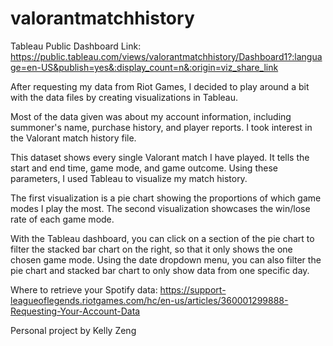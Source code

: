 # valorantmatchhistory

Tableau Public Dashboard Link: https://public.tableau.com/views/valorantmatchhistory/Dashboard1?:language=en-US&publish=yes&:display_count=n&:origin=viz_share_link

After requesting my data from Riot Games, I decided to play around a bit with the data files by creating visualizations in Tableau.

Most of the data given was about my account information, including summoner's name, purchase history, and player reports. I took interest in the Valorant match history file.

This dataset shows every single Valorant match I have played. It tells the start and end time, game mode, and game outcome. Using these parameters, I used Tableau to visualize my match history.

The first visualization is a pie chart showing the proportions of which game modes I play the most. The second visualization showcases the win/lose rate of each game mode. 

With the Tableau dashboard, you can click on a section of the pie chart to filter the stacked bar chart on the right, so that it only shows the one chosen game mode. Using the date dropdown menu, you can also filter the pie chart and stacked bar chart to only show data from one specific day. 

Where to retrieve your Spotify data: https://support-leagueoflegends.riotgames.com/hc/en-us/articles/360001299888-Requesting-Your-Account-Data

Personal project by Kelly Zeng
